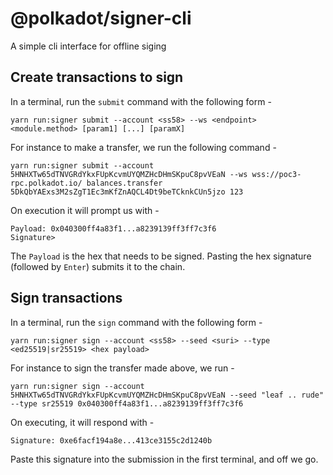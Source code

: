 # @polkadot/signer-cli

A simple cli interface for offline siging

## Create transactions to sign

In a terminal, run the `submit` command with the following form -

`yarn run:signer submit --account <ss58> --ws <endpoint> <module.method> [param1] [...] [paramX]`

For instance to make a transfer, we run the following command -

`yarn run:signer submit --account 5HNHXTw65dTNVGRdYkxFUpKcvmUYQMZHcDHmSKpuC8pvVEaN --ws wss://poc3-rpc.polkadot.io/ balances.transfer 5DkQbYAExs3M2sZgT1Ec3mKfZnAQCL4Dt9beTCknkCUn5jzo 123 `

On execution it will prompt us with -

```
Payload: 0x040300ff4a83f1...a8239139ff3ff7c3f6
Signature>
```

The `Payload` is the hex that needs to be signed. Pasting the hex signature (followed by `Enter`) submits it to the chain.

## Sign transactions

In a terminal, run the `sign` command with the following form -

`yarn run:signer sign --account <ss58> --seed <suri> --type <ed25519|sr25519> <hex payload>`

For instance to sign the transfer made above, we run -

`yarn run:signer sign --account 5HNHXTw65dTNVGRdYkxFUpKcvmUYQMZHcDHmSKpuC8pvVEaN --seed "leaf .. rude" --type sr25519 0x040300ff4a83f1...a8239139ff3ff7c3f6`

On executing, it will respond with -

```
Signature: 0xe6facf194a8e...413ce3155c2d1240b
```

Paste this signature into the submission in the first terminal, and off we go.
